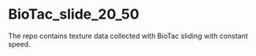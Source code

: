 # BioTac_slide_20_50
The repo contains texture data collected with BioTac sliding with constant speed.
